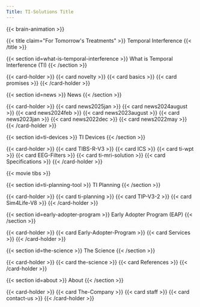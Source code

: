 ```yaml
---
Title: TI-Solutions Title
---
```

{{< brain-animation >}}

{{< title claim="For Tomorrow's Treatments" >}}
Temporal Interference
{{< /title >}}

{{< section id=what-is-temporal-interference >}}
What is Temporal Interference (TI)
{{< /section >}}

{{< card-holder >}}
{{< card novelty >}}
{{< card basics >}}
{{< card promises >}}
{{< /card-holder >}}

{{< section id=news >}}
News
{{< /section >}}

{{< card-holder >}}
{{< card news2025jan >}}
{{< card news2024august >}}
{{< card news2024feb >}}
{{< card news2023august >}}
{{< card news2023jan >}}
{{< card news2022dec >}}
{{< card news2022may >}}
{{< /card-holder >}}

{{< section id=ti-devices >}}
TI Devices
{{< /section >}}

{{< card-holder >}}
{{< card TIBS-R-V3 >}}
{{< card ICS >}}
{{< card ti-wpt >}}
{{< card EEG-Filters >}}
{{< card ti-mri-solution >}}
{{< card Specifications >}}
{{< /card-holder >}}

{{< movie tibs >}}

{{< section id=ti-planning-tool >}}
TI Planning
{{< /section >}}

{{< card-holder >}}
{{< card ti-planning >}}
{{< card TIP-V3-2 >}}
{{< card Sim4Life-V8 >}}
{{< /card-holder >}}

{{< section id=early-adopter-program >}}
Early Adopter Program (EAP)
{{< /section >}}

{{< card-holder >}}
{{< card Early-Adopter-Program >}}
{{< card Services >}}
{{< /card-holder >}}

{{< section id=the-science >}}
The Science
{{< /section >}}

{{< card-holder >}}
{{< card the-science >}}
{{< card References >}}
{{< /card-holder >}}

{{< section id=about >}}
About
{{< /section >}}

{{< card-holder >}}
{{< card The-Company >}}
{{< card staff >}}
{{< card contact-us >}}
{{< /card-holder >}}
